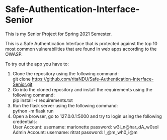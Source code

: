 # Safe-Authentication-Interface-Senior

This is my Senior Project for Spring 2021 Semester.

This is a Safe Authentication Interface that is protected against the top 10 most common vulnerabilities that are found in web apps according to the OWASP.

To try out the app you have to:
1. Clone the repository using the following command:<br />
   git clone https://github.com/ritaNDU/Safe-Authentication-Interface-Senior.git
2. Go into the cloned repository and install the requirements using the following command:<br />
   pip install -r requirements.txt
3. Run the flask server using the following command:<br />
   python -m flask run
4. Open a browser, go to 127.0.0.1:5000 and try to login using the following credentials:<br />
   User Account: username: marionette password: w3l_n@har_dA_w0sol <br />
   Admin Account: username:  ritrat  password:  !_@m_wh0_i@m <br />
